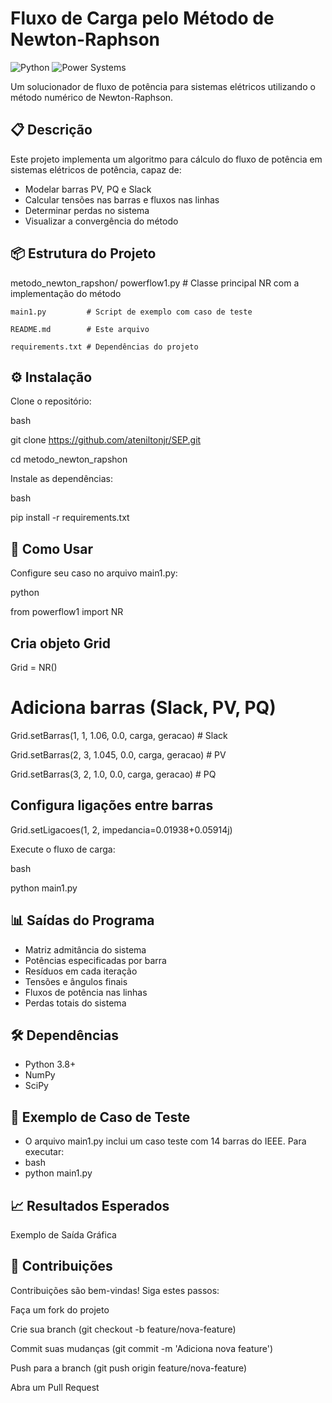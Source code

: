 # Fluxo de Carga pelo Método de Newton-Raphson

![Python](https://img.shields.io/badge/Python-3.8%2B-blue)
![Power Systems](https://img.shields.io/badge/Power-Systems-orange)

Um solucionador de fluxo de potência para sistemas elétricos utilizando o método numérico de Newton-Raphson.

## 📋 Descrição

Este projeto implementa um algoritmo para cálculo do fluxo de potência em sistemas elétricos de potência, capaz de:
- Modelar barras PV, PQ e Slack
- Calcular tensões nas barras e fluxos nas linhas
- Determinar perdas no sistema
- Visualizar a convergência do método

## 📦 Estrutura do Projeto
metodo_newton_rapshon/
    powerflow1.py    # Classe principal NR com a implementação do método

    main1.py         # Script de exemplo com caso de teste

    README.md        # Este arquivo

    requirements.txt # Dependências do projeto


## ⚙️ Instalação

Clone o repositório:

bash

git clone https://github.com/ateniltonjr/SEP.git

cd metodo_newton_rapshon

Instale as dependências:

bash

pip install -r requirements.txt

## 🚀 Como Usar

Configure seu caso no arquivo main1.py:

python

from powerflow1 import NR

## Cria objeto Grid
Grid = NR()

# Adiciona barras (Slack, PV, PQ)
Grid.setBarras(1, 1, 1.06, 0.0, carga, geracao)  # Slack

Grid.setBarras(2, 3, 1.045, 0.0, carga, geracao)  # PV

Grid.setBarras(3, 2, 1.0, 0.0, carga, geracao)    # PQ

## Configura ligações entre barras
Grid.setLigacoes(1, 2, impedancia=0.01938+0.05914j)

Execute o fluxo de carga:

bash

python main1.py

## 📊 Saídas do Programa

- Matriz admitância do sistema
- Potências especificadas por barra
- Resíduos em cada iteração
- Tensões e ângulos finais
- Fluxos de potência nas linhas
- Perdas totais do sistema

## 🛠️ Dependências

- Python 3.8+
- NumPy
- SciPy

## 📌 Exemplo de Caso de Teste
- O arquivo main1.py inclui um caso teste com 14 barras do IEEE. Para executar:
- bash
- python main1.py

## 📈 Resultados Esperados

Exemplo de Saída Gráfica

## 🤝 Contribuições
Contribuições são bem-vindas! Siga estes passos:

Faça um fork do projeto

Crie sua branch (git checkout -b feature/nova-feature)

Commit suas mudanças (git commit -m 'Adiciona nova feature')

Push para a branch (git push origin feature/nova-feature)

Abra um Pull Request
